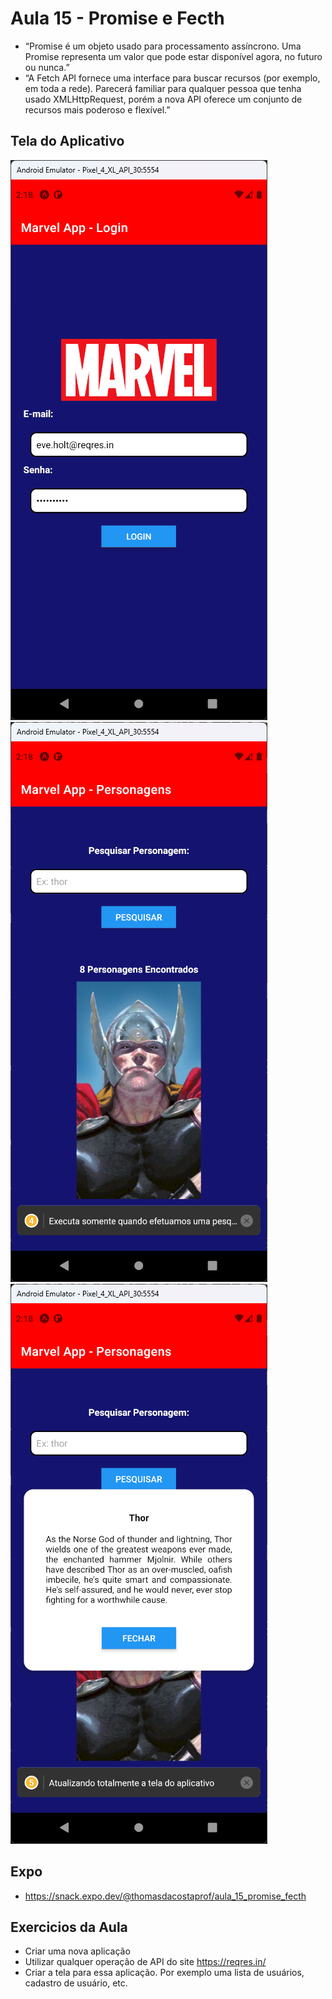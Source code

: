 # Aula 15 - Promise e Fecth

- “Promise é um objeto usado para processamento assíncrono. Uma Promise representa um valor que pode estar disponível agora, no futuro ou nunca.”
- “A Fetch API fornece uma interface para buscar recursos (por exemplo, em toda a rede). Parecerá familiar para qualquer pessoa que tenha usado XMLHttpRequest, porém a nova API oferece um conjunto de recursos mais poderoso e flexível.”

## Tela do Aplicativo

![Tela](screen1.png) ![Tela](screen2.png) ![Tela](screen3.png)

## Expo

- https://snack.expo.dev/@thomasdacostaprof/aula_15_promise_fecth

## Exercicios da Aula

- Criar uma nova aplicação
- Utilizar qualquer operação de API do site https://reqres.in/
- Criar a tela para essa aplicação. Por exemplo uma lista de usuários, cadastro de usuário, etc.

